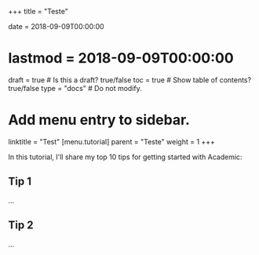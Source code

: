 +++
title = "Teste"

date = 2018-09-09T00:00:00
# lastmod = 2018-09-09T00:00:00

draft = true  # Is this a draft? true/false
toc = true  # Show table of contents? true/false
type = "docs"  # Do not modify.

# Add menu entry to sidebar.
linktitle = "Test"
[menu.tutorial]
  parent = "Teste"
  weight = 1
+++

In this tutorial, I'll share my top 10 tips for getting started with Academic:

## Tip 1

...

## Tip 2

...
